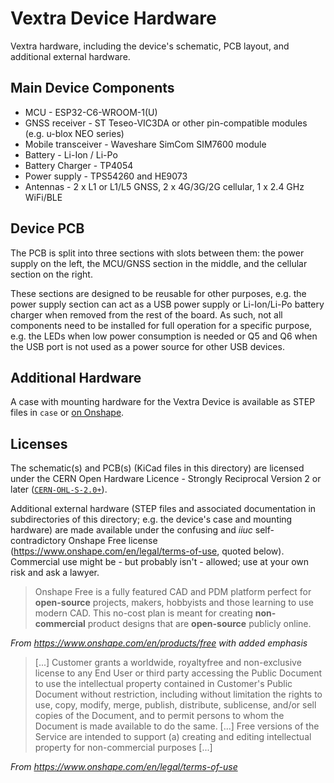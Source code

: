 # Vextra Device Hardware

Vextra hardware, including the device's schematic, PCB layout, and additional external hardware.

## Main Device Components

- MCU - ESP32-C6-WROOM-1(U)
- GNSS receiver - ST Teseo-VIC3DA or other pin-compatible modules (e.g. u-blox NEO series)
- Mobile transceiver - Waveshare SimCom SIM7600 module
- Battery - Li-Ion / Li-Po
- Battery Charger - TP4054
- Power supply - TPS54260 and HE9073
- Antennas - 2 x L1 or L1/L5 GNSS, 2 x 4G/3G/2G cellular, 1 x 2.4 GHz WiFi/BLE

## Device PCB

The PCB is split into three sections with slots between them: the power supply on the left, the MCU/GNSS section in the middle, and the cellular section on the right.

These sections are designed to be reusable for other purposes, e.g. the power supply section can act as a USB power supply or Li-Ion/Li-Po battery charger when removed from the rest of the board.
As such, not all components need to be installed for full operation for a specific purpose, e.g. the LEDs when low power consumption is needed or Q5 and Q6 when the USB port is not used as a power source for other USB devices.

## Additional Hardware

A case with mounting hardware for the Vextra Device is available as STEP files in `case` or [on Onshape](https://cad.onshape.com/documents/913efcab07442fbc03a0e56f/).

## Licenses

The schematic(s) and PCB(s) (KiCad files in this directory) are licensed under the CERN Open Hardware Licence - Strongly Reciprocal Version 2 or later ([`CERN-OHL-S-2.0+`](https://ohwr.org/cern_ohl_s_v2.txt)).

Additional external hardware (STEP files and associated documentation in subdirectories of this directory; e.g. the device's case and mounting hardware) are made available under the confusing and *iiuc* self-contradictory Onshape Free license (<https://www.onshape.com/en/legal/terms-of-use>, quoted below).
Commercial use might be - but probably isn't - allowed; use at your own risk and ask a lawyer.

> Onshape Free is a fully featured CAD and PDM platform perfect for **open-source** projects, makers, hobbyists and those learning to use modern CAD. This no-cost plan is meant for creating **non-commercial** product designs that are **open-source** publicly online.

*From <https://www.onshape.com/en/products/free> with added emphasis*

> \[...\] Customer grants a worldwide, royaltyfree and non-exclusive license to any End User or third party accessing the Public Document to use the intellectual property contained in Customer's Public Document without restriction, including without limitation the rights to use, copy, modify, merge, publish, distribute, sublicense, and/or sell copies of the Document, and to permit persons to whom the Document is made available to do the same.
> \[...\]
> Free versions of the Service are intended to support (a) creating and editing intellectual property for non-commercial purposes \[...\]

*From <https://www.onshape.com/en/legal/terms-of-use>*
